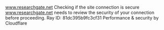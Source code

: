 www.researchgate.net
Checking if the site connection is secure
www.researchgate.net needs to review the security of your connection before proceeding.
Ray ID: 81dc395b9fc3cf31
Performance & security by Cloudflare